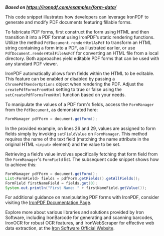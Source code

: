 ***Based on <https://ironpdf.com/examples/form-data/>***

This code snippet illustrates how developers can leverage IronPDF to generate and modify PDF documents featuring fillable forms.

To fabricate PDF forms, first construct the form using HTML and then transition it into a PDF format using IronPDF’s static rendering functions. Utilize the method `PdfDocument.renderHtmlAsPdf` to transform an HTML string containing a form into a PDF, as illustrated earlier, or use `PdfDocument.renderHtmlFileAsPdf` for converting an HTML file from a local directory. Both approaches yield editable PDF forms that can be used with any standard PDF viewer.

IronPDF automatically allows form fields within the HTML to be editable. This feature can be enabled or disabled by passing a `ChromePdfRenderOptions` object when rendering the PDF. Adjust the `createPdfFormsFromHtml` setting to true or false using the `setCreatePdfFormsFromHtml` function based on your needs.

To manipulate the values of a PDF form's fields, access the `FormManager` from the `PdfDocument`, as demonstrated here:

```java
FormManager pdfForm = document.getForm();
```

In the provided example, on lines 26 and 29, values are assigned to form fields simply by invoking `setFieldValue` on `FormManager`. This method requires the name of the text field (matching the name attribute in the original HTML `<input>` element) and the value to be set.

Retrieving a field’s value involves specifically fetching that form field from the `FormManager`'s `FormField` list. The subsequent code snippet shows how to achieve this:

```java
FormManager pdfForm = document.getForm();
List<FormField> fields = pdfForm.getFields().getAllFields();
FormField firstNameField = fields.get(0);
System.out.println("First Name: " + firstNameField.getValue());
```

For additional guidance on manipulating PDF forms with IronPDF, consider visiting the [IronPDF Documentation Page](https://ironpdf.com/docs/).

Explore more about various libraries and solutions provided by Iron Software, including IronBarcode for generating and scanning barcodes, IronOCR for robust OCR features, and IronWebScraper for effective web data extraction, at the [Iron Software Official Website](https://ironsoftware.com/).